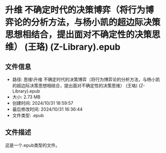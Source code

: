 ﻿# 升维 不确定时代的决策博弈（将行为博弈论的分析方法，与杨小凯的超边际决策思想相结合，提出面对不确定性的决策思维） (王珞) (Z-Library).epub

## 文件信息
- 路径: 思维\升维 不确定时代的决策博弈（将行为博弈论的分析方法，与杨小凯的超边际决策思想相结合，提出面对不确定性的决策思维） (王珞) (Z-Library).epub
- 大小: 2.73 MB
- 创建时间: 2024/10/31 18:59:57
- 最后修改时间: 2024/10/31 16:36:44
- 文件类型: .epub

## 文件描述
这是一个.epub类型的文件。

